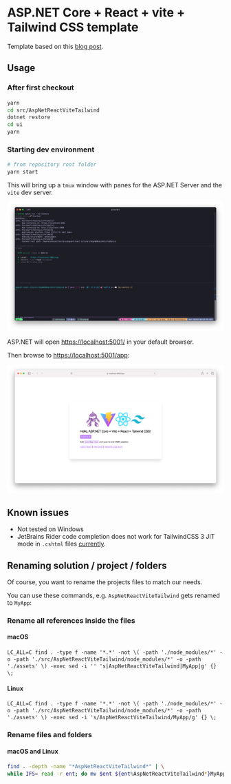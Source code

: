 # ASP.NET Core + React + vite + Tailwind CSS template

Template based on this [blog post](https://blog.codeinside.eu/2023/02/11/aspnet-core-react-with-vitejs/).

## Usage

### After first checkout

```bash
yarn
cd src/AspNetReactViteTailwind
dotnet restore
cd ui
yarn
```

### Starting dev environment

```bash
# from repository root folder
yarn start
```

This will bring up a `tmux` window with panes for the ASP.NET Server and the `vite` dev server.

![](assets/screenshot_tmux.png)

ASP.NET will open <https://localhost:5001/> in your default browser.

Then browse to <https://localhost:5001/app>:

![](assets/screenshot.png)

## Known issues

* Not tested on Windows
* JetBrains Rider code completion does not work for TailwindCSS 3 JIT mode in `.cshtml` files [currently](https://youtrack.jetbrains.com/issue/RIDER-58725).

## Renaming solution / project / folders

Of course, you want to rename the projects files to match our needs.

You can use these commands, e.g. `AspNetReactViteTailwind`  gets renamed to `MyApp`:

### Rename all references inside the files

#### macOS

```shell
LC_ALL=C find . -type f -name '*.*' -not \( -path './node_modules/*' -o -path './src/AspNetReactViteTailwind/node_modules/*' -o -path './assets' \) -exec sed -i '' 's|AspNetReactViteTailwind|MyApp|g' {} \;
```

#### Linux

```shell
LC_ALL=C find . -type f -name '*.*' -not \( -path './node_modules/*' -o -path './src/AspNetReactViteTailwind/node_modules/*' -o -path './assets' \) -exec sed -i 's/AspNetReactViteTailwind/MyApp/g' {} \;
```

### Rename files and folders

#### macOS and Linux

```bash
find . -depth -name "*AspNetReactViteTailwind*" | \
while IFS= read -r ent; do mv $ent ${ent%AspNetReactViteTailwind*}MyApp${ent##*AspNetReactViteTailwind}; done

```
